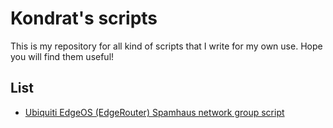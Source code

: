 # Kondrat's scripts
This is my repository for all kind of scripts that I write for my own use. Hope you will find them useful!

## List
- [Ubiquiti EdgeOS (EdgeRouter) Spamhaus network group script](edgeos/README.md)
